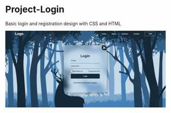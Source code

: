 # Project-Login
Basic login and registration design with CSS and HTML

![تصویر](/picture/login-pic.JPG)
